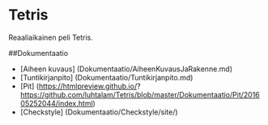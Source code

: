 # Tetris
Reaaliaikainen peli Tetris.

##Dokumentaatio

* [Aiheen kuvaus] (Dokumentaatio/AiheenKuvausJaRakenne.md)
* [Tuntikirjanpito] (Dokumentaatio/Tuntikirjanpito.md)
* [Pit] (https://htmlpreview.github.io/? https://github.com/luhtalam/Tetris/blob/master/Dokumentaatio/Pit/201605252044/index.html)
* [Checkstyle] (Dokumentaatio/Checkstyle/site/)
